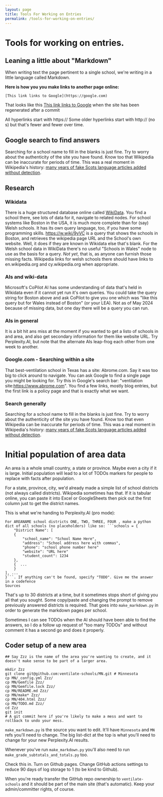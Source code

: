 ```yaml
---
layout: page
title: Tools For Working on Entries
permalink: /tools-for-working-on-entries/
---
```


# Tools for working on entries.

## Leaning a little about "Markdown"

When writing text the page pertinent to a single school, we're writing in a little language called Markdown.

**Here is how you you make links to another page online:**

```
[This link links to Google](https://google.com)
```

That looks like this [This link links to Google](https://google.com) when the site has been regenerated after a commit

All hyperlinks start with https:// Some older hyperlinks start with http:// (no s) but that's fewer and fewer over 
time.

## Google search to find answers

Searching for a school name to fill in the blanks is just fine. Try to worry about the authenticity of the site you 
have found. Know too that Wikipedia can be inaccurate for periods of time. This was a real moment in Wikipedia's
history: [many years of fake Scots language articles added without detection](https://en.wikipedia.org/wiki/Scots_Wikipedia#:~:text=These%20articles%20have%20been%20described%20as%20%22English%20written%20in%20a%20Scottish%20accent%2C%22%20with%20gibberish%20and%20nonsensical%20words%20and%20spellings%20not%20present%20in%20any%20Scots%20dialect).

## Research

### Wikidata

There is a huge structured database online called [WikiData](wikidata.org). You find a school there, see lots of data for it, navigate 
to related nodes. For school systems like Boston in the USA, it is much more complete than for (say) Welsh schools.  It has 
its own query language, too, if you have some programming skills. https://w.wiki/9yVC is a query that shows the schools 
in Boston, and retrieves the wikipedia page URL and the School's own website. Well, it does if they are known in Wikidata
else that's blank. For the Welsh school data in WikiData there's no useful "Schools in Wales" node to use as the basis 
for a query. *Not yet*, that is, as anyone can furnish those missing facts. Wikipedia links for welsh schools there should
have links to en.wikipedia.org and cy.wikipedia.org when appropriate.  

### AIs and wiki-data

Microsoft's CoPilot AI has some understanding of
data that's held in Wikidata even if it cannot yet run it's own queries.  You could take the query string for Boston 
above and ask CoPilot to give you one which was "like this query but for Wales instead of Boston" (or your LEA). Not
as of May 2024 because of missing data, but one day there will be a query you can run.

### AIs in general

It is a bit hit ans miss at the moment if you wanted to get a listo of schools in and area, and also get secondary 
information for them like website URL.  Try Perplexity.AI, but note that the alternate AIs leap-frog each other from
one week to another.

### Google.com - Searching within a site

That best-ventilation school in Texas has a site: Abrome.com. Say it was too big to click around to navigate. You can 
ask Google to find a single page you might be looking for. Try this in Google's search bar: "ventilation site:https://www.abrome.com". 
You find a few links, mostly blog entries, but the first link is a policy page and that is exactly what we want.

### Search generally

Searching for a school name to fill in the blanks is just fine. Try to worry about the authenticity of the site you 
have found. Know too that even Wikipedia can be inaccurate for periods of time. This was a real moment in Wikipedia's
history: [many years of fake Scots language articles added without detection](https://en.wikipedia.org/wiki/Scots_Wikipedia#:~:text=These%20articles%20have%20been%20described%20as%20%22English%20written%20in%20a%20Scottish%20accent%2C%22%20with%20gibberish%20and%20nonsensical%20words%20and%20spellings%20not%20present%20in%20any%20Scots%20dialect).

# Initial population of area data

An area is a whole small country, a state or province. Maybe even a city if it is large. Initial population will lead to a lot of TODOs markers for people to replace with facts after population.

For a state, province, city, we'd already made a simple list of school districts (not always called districts). Wikipedia sometimes has that. If it is tabular online, you can paste it into Excel or GoogleSheets then pick out the first column just to get the district names.

This is what we're handing to Perplexity.AI (pro mode):

``` 
For AREANAME school districts ONE, TWO, THREE, FOUR	, make a python dict of all schools (no placeholders) like so: ```schools = {
    "District Name": [
    {
        "school_name": "School Name Here",
        "address": "School address here with commas",
        "phone": "school phone number here"
        "website": "URL here"
        "student_count": 1234 
    },
    {  ...
    }
], ...
}```. If anything can't be found, specify "TODO". Give me the answer in a codefence
Sources
```

That's up to 30 districts at a time, but it sometimes stops short of giving you all that you sought. Some copy/paste and changing the prompt to remove previously answered districts is required. That goes into `make_markdown.py` in order to generate the markdown pages per school.

Sometimes I can see TODOs when the AI should have been able to find the answers, so I do a follow up request of "too many TODOs" and without comment it has a second go and does it properly.

## Coder setup of a new area

``` 
## Say Zzz is the name of the area you're wanting to create, and it doesn't make sense to be part of a larger area.
 
mkdir Zzz
git clone git@github.com:ventilate-schools/MN.git # Minnesota
cp MN/_config.yml Zzz/ 
cp MN/Gemfile Zzz/ 
cp MN/Gemfile.lock Zzz/ 
cp MN/README.md Zzz/ 
cp MN/make* Zzz/ 
cp MN/404.html Zzz/ 
cp MN/TODO.md Zzz/
cd Zzz
git init
# A git commit here if you're likely to make a mess and want to rollback to undo your mess. 
```

`make_markdown.py` is the source you want to edit. It'll have `Minnesota` and `MN` refs you'll need to change. The big list-dict at the top is what you'll need to change for your new Perplexity.AI results.

Whenever you've run `make_markdown.py` you'll also need to run `make_grade_subtotals_and_totals.py` too.

Check this in. Turn on Github pages. Change GitHub actions settings to reduce 90 days of log storage to 1 (to be kind to Github). 

When you're ready transfer the GitHub repo ownership to `ventilate-schools` and it should be part of the main site (that's automatic). Keep your admin/committer rights, of course.